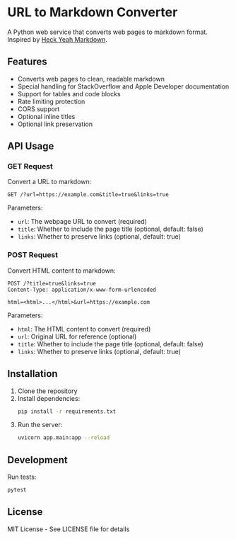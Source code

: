 # URL to Markdown Converter

A Python web service that converts web pages to markdown format. Inspired by [Heck Yeah Markdown](http://heckyesmarkdown.com).

## Features

- Converts web pages to clean, readable markdown
- Special handling for StackOverflow and Apple Developer documentation
- Support for tables and code blocks
- Rate limiting protection
- CORS support
- Optional inline titles
- Optional link preservation

## API Usage

### GET Request

Convert a URL to markdown:

```
GET /?url=https://example.com&title=true&links=true
```

Parameters:
- `url`: The webpage URL to convert (required)
- `title`: Whether to include the page title (optional, default: false)
- `links`: Whether to preserve links (optional, default: true)

### POST Request

Convert HTML content to markdown:

```
POST /?title=true&links=true
Content-Type: application/x-www-form-urlencoded

html=<html>...</html>&url=https://example.com
```

Parameters:
- `html`: The HTML content to convert (required)
- `url`: Original URL for reference (optional)
- `title`: Whether to include the page title (optional, default: false)
- `links`: Whether to preserve links (optional, default: true)

## Installation

1. Clone the repository
2. Install dependencies:
   ```bash
   pip install -r requirements.txt
   ```
3. Run the server:
   ```bash
   uvicorn app.main:app --reload
   ```

## Development

Run tests:
```bash
pytest
```

## License

MIT License - See LICENSE file for details